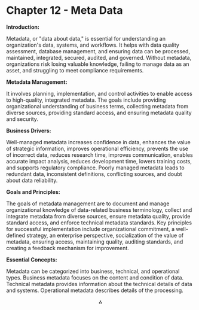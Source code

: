 # Chapter 12 - Meta Data
**Introduction:**

Metadata, or "data about data," is essential for understanding an organization's data, systems, and workflows. It helps with data quality assessment, database management, and ensuring data can be processed, maintained, integrated, secured, audited, and governed. Without metadata, organizations risk losing valuable knowledge, failing to manage data as an asset, and struggling to meet compliance requirements.

**Metadata Management:**

It involves planning, implementation, and control activities to enable access to high-quality, integrated metadata. The goals include providing organizational understanding of business terms, collecting metadata from diverse sources, providing standard access, and ensuring metadata quality and security.

**Business Drivers:**

Well-managed metadata increases confidence in data, enhances the value of strategic information, improves operational efficiency, prevents the use of incorrect data, reduces research time, improves communication, enables accurate impact analysis, reduces development time, lowers training costs, and supports regulatory compliance. Poorly managed metadata leads to redundant data, inconsistent definitions, conflicting sources, and doubt about data reliability.

**Goals and Principles:**

The goals of metadata management are to document and manage organizational knowledge of data-related business terminology, collect and integrate metadata from diverse sources, ensure metadata quality, provide standard access, and enforce technical metadata standards. Key principles for successful implementation include organizational commitment, a well-defined strategy, an enterprise perspective, socialization of the value of metadata, ensuring access, maintaining quality, auditing standards, and creating a feedback mechanism for improvement.

**Essential Concepts:**

Metadata can be categorized into business, technical, and operational types. Business metadata focuses on the content and condition of data. Technical metadata provides information about the technical details of data and systems. Operational metadata describes details of the processing.

<div style="text-align: center">⁂</div>

[^1]: https://ppl-ai-file-upload.s3.amazonaws.com/web/direct-files/9105519/af099a83-cdd8-4b26-9d4d-77efc12ee5c4/paste.txt

